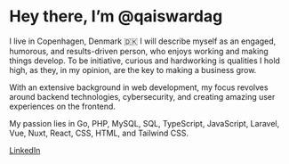 # Hey there, I’m @qaiswardag

I live in Copenhagen, Denmark 🇩🇰
I will describe myself as an engaged, humorous, and results-driven person, who enjoys working and making things develop. To be initiative, curious and hardworking is qualities I hold high, as they, in my opinion, are the key to making a business grow.

With an extensive background in web development, my focus revolves around backend technologies, cybersecurity, and creating amazing user experiences on the frontend.

My passion lies in Go, PHP, MySQL, SQL, TypeScript, JavaScript, Laravel, Vue, Nuxt, React, CSS, HTML, and Tailwind CSS.

[LinkedIn](https://www.linkedin.com/in/qaiswardag)
